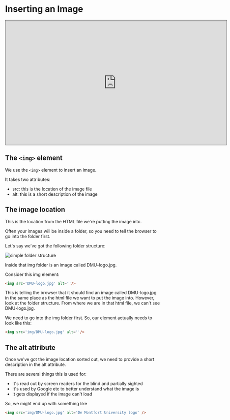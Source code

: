 # Inserting an Image

<iframe src="https://dmureplay.cloud.panopto.eu/Panopto/Pages/Embed.aspx?id=ea7bdfc4-d5d8-4edb-927d-ab0300f8c546&v=1" width="720" height="405" style="padding: 0px; border: 1px solid #464646;" frameborder="0" allowfullscreen allow="autoplay"></iframe>

## The `<img>` element

We use the `<img>` element to insert an image.

It takes two attributes:

* src: this is the location of the image file
* alt: this is a short description of the image

## The image location

This is the location from the HTML file we're putting the image into.

Often your images will be inside a folder, so you need to tell the browser to go into the folder first.

Let's say we've got the following folder structure:

![simple folder structure](https://thomcorah.github.io/dmu-multimedia/resources/simpleFolderStructure.png)

Inside that img folder is an image called DMU-logo.jpg.

Consider this img element:

```html
<img src='DMU-logo.jpg' alt=''/>
```

This is telling the browser that it should find an image called DMU-logo.jpg in the same place as the html file we want to put the image into. However, look at the folder structure. From where we are in that html file, we can't see DMU-logo.jpg.

We need to go into the img folder first. So, our element actually needs to look like this:

```html
<img src='img/DMU-logo.jpg' alt=''/>
```

## The alt attribute

Once we've got the image location sorted out, we need to provide a short description in the alt attribute.

There are several things this is used for:

* It's read out by screen readers for the blind and partially sighted
* It's used by Google etc to better understand what the image is
* It gets displayed if the image can't load

So, we might end up with something like

```html
<img src='img/DMU-logo.jpg' alt='De Montfort University logo' />
```
